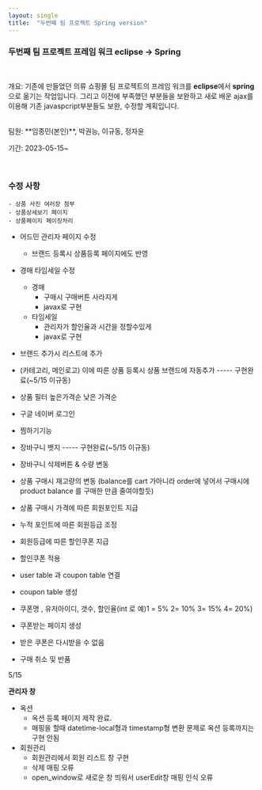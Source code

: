 ```yaml
---
layout: single
title:  "두번째 팀 프로젝트 Spring version"
---
```

### 두번째 팀 프로젝트 프레임 워크 eclipse -> Spring

<br>

개요: 기존에 만들었던 의류 쇼핑몰 팀 프로젝트의 프레임 워크를 **eclipse**에서 **spring**으로 옮기는 작업입니다. 그리고 이전에 부족했던 부분들을 보완하고 새로 배운 ajax를 이용해 기존 javaspcript부분들도 보완, 수정할 계획입니다.

<br>
팀원: **임종민(본인)**, 박권능, 이규동, 정자윤

<br>

기간: 2023-05-15~

<br>

### **수정 사항**

    - 상품 사진 여러장 첨부
    - 상품상세보기 페이지
    - 상품페이지 페이징처리

- 어드민 관리자 페이지 수정      
    - 브랜드 등록시 상품등록 페이지에도 반영         

- 경매 타임세일 수정
    - 경매 
      - 구매시 구매버튼 사라지게
      - javax로 구현
    - 타임세일 
      - 관리자가 할인율과 시간을 정할수있게
      - javax로 구현


- 브랜드 추가시 리스트에 추가
- (카테고리, 메인로고) 이에 따른 상품 등록시 상품 브랜드에 자동추가  ----- 구현완료(~5/15 이규동)

- 상품 필터 높은가격순 낮은 가격순 

- 구글 네이버 로그인 

- 찜하기기능

- 장바구니 뱃지  ----- 구현완료(~5/15 이규동)

- 장바구니 삭제버튼 & 수량 변동

- 상품 구매시 재고량의 변동 (balance를 cart 가아니라 order에 넣어서 구매시에 product balance 를 구매한 만큼 줄여야할듯)

- 상품 구매시 가격에 따른 회원포인트 지급
- 누적 포인트에 따른 회원등급 조정
- 회원등급에 따른 할인쿠폰 지급
- 할인쿠폰 적용
- user table 과 coupon table 연결
- coupon table 생성
- 쿠폰명 , 유저아이디, 갯수, 할인율(int 로 예)1 = 5% 2= 10% 3= 15% 4= 20%)

- 쿠폰받는 페이지 생성
- 받은 쿠폰은 다시받을 수 없음

- 구매 취소 및 반품


5/15

**관리자 창**

- 옥션
  - 옥션 등록 페이지 제작 완료.
  - 매핑을 할때 datetime-local형과 timestamp형 변환 문제로 옥션 등록까지는 구현 안됨
- 회원관리
  - 회원관리에서 회원 리스트 창 구현
  - 삭제 매핑 오류
  - open_window로 새로운 창 띄워서 userEdit창 매핑 인식 오류